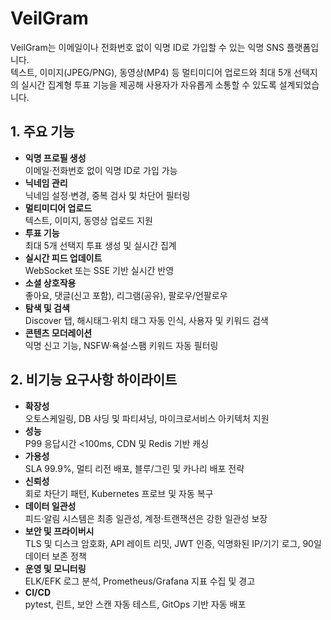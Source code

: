 # VeilGram

VeilGram는 이메일이나 전화번호 없이 익명 ID로 가입할 수 있는 익명 SNS 플랫폼입니다.<br/>
텍스트, 이미지(JPEG/PNG), 동영상(MP4) 등 멀티미디어 업로드와 최대 5개 선택지의 실시간 집계형 투표 기능을 제공해 사용자가 자유롭게 소통할 수 있도록 설계되었습니다.<br/>

## 1. 주요 기능

- **익명 프로필 생성**<br/>
  이메일·전화번호 없이 익명 ID로 가입 가능<br/>
- **닉네임 관리**<br/>
  닉네임 설정·변경, 중복 검사 및 차단어 필터링<br/>
- **멀티미디어 업로드**<br/>
  텍스트, 이미지, 동영상 업로드 지원<br/>
- **투표 기능**<br/>
  최대 5개 선택지 투표 생성 및 실시간 집계<br/>
- **실시간 피드 업데이트**<br/>
  WebSocket 또는 SSE 기반 실시간 반영<br/>
- **소셜 상호작용**<br/>
  좋아요, 댓글(신고 포함), 리그램(공유), 팔로우/언팔로우<br/>
- **탐색 및 검색**<br/>
  Discover 탭, 해시태그·위치 태그 자동 인식, 사용자 및 키워드 검색<br/>
- **콘텐츠 모더레이션**<br/>
  익명 신고 기능, NSFW·욕설·스팸 키워드 자동 필터링<br/>

## 2. 비기능 요구사항 하이라이트

- **확장성**<br/>
  오토스케일링, DB 샤딩 및 파티셔닝, 마이크로서비스 아키텍처 지원<br/>
- **성능**<br/>
  P99 응답시간 <100ms, CDN 및 Redis 기반 캐싱<br/>
- **가용성**<br/>
  SLA 99.9%, 멀티 리전 배포, 블루/그린 및 카나리 배포 전략<br/>
- **신뢰성**<br/>
  회로 차단기 패턴, Kubernetes 프로브 및 자동 복구<br/>
- **데이터 일관성**<br/>
  피드·알림 시스템은 최종 일관성, 계정·트랜잭션은 강한 일관성 보장<br/>
- **보안 및 프라이버시**<br/>
  TLS 및 디스크 암호화, API 레이트 리밋, JWT 인증, 익명화된 IP/기기 로그, 90일 데이터 보존 정책<br/>
- **운영 및 모니터링**<br/>
  ELK/EFK 로그 분석, Prometheus/Grafana 지표 수집 및 경고<br/>
- **CI/CD**<br/>
  pytest, 린트, 보안 스캔 자동 테스트, GitOps 기반 자동 배포<br/>
